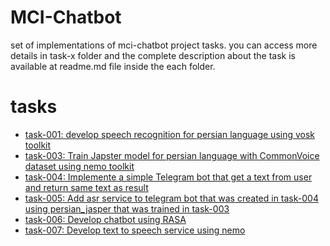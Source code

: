 # MCI-Chatbot
set of implementations of mci-chatbot project tasks. you can access more details in task-x folder and the complete description about the task is available at readme.md file inside the each folder.
# tasks
* [task-001: develop speech recognition for persian language using vosk toolkit](https://github.com/zolfaShefreie/MCI-Chatbot/tree/main/task-001)
* [task-003: Train Japster model for persian language with CommonVoice dataset using nemo toolkit](https://github.com/zolfaShefreie/MCI-Chatbot/tree/main/task-003)
* [task-004: Implemente a simple Telegram bot that get a text from user and return same text as result](https://github.com/zolfaShefreie/MCI-Chatbot/tree/main/task-004)
* [task-005: Add asr service to telegram bot that was created in task-004 using persian_jasper that was trained in task-003](https://github.com/zolfaShefreie/MCI-Chatbot/tree/main/task-005)
* [task-006: Develop chatbot using RASA](https://github.com/zolfaShefreie/MCI-Chatbot/tree/main/task-006)
* [task-007: Develop text to speech service using nemo]()

